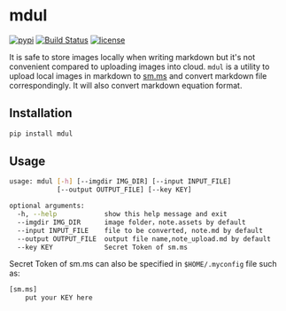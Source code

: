 # mdul

[![pypi](https://img.shields.io/pypi/v/mdul.svg?style=flat)](https://pypi.org/project/mdul/)
[![Build Status](https://travis-ci.org/crh19970307/mdul.svg?branch=master)](https://travis-ci.org/crh19970307/mdul)
[![license](https://img.shields.io/github/license/crh19970307/mdul.svg)](LICENSE)

It is safe to store images locally when writing markdown but it's not convenient compared to uploading images into cloud. `mdul` is a utility to upload local images in markdown to [sm.ms](https://sm.ms) and convert markdown file correspondingly. It will also convert markdown equation format. 

## Installation

```bash
pip install mdul
```

## Usage

```bash
usage: mdul [-h] [--imgdir IMG_DIR] [--input INPUT_FILE]
            [--output OUTPUT_FILE] [--key KEY]

optional arguments:
  -h, --help            show this help message and exit
  --imgdir IMG_DIR      image folder，note.assets by default
  --input INPUT_FILE    file to be converted, note.md by default
  --output OUTPUT_FILE  output file name,note_upload.md by default
  --key KEY             Secret Token of sm.ms
```

Secret Token of sm.ms can also be specified in `$HOME/.myconfig` file such as:

```bash
[sm.ms]
    put your KEY here
```
